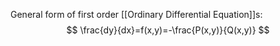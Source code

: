 General form of first order [[Ordinary Differential Equation]]s:
$$
\frac{dy}{dx}=f(x,y)=-\frac{P(x,y)}{Q(x,y)}
$$